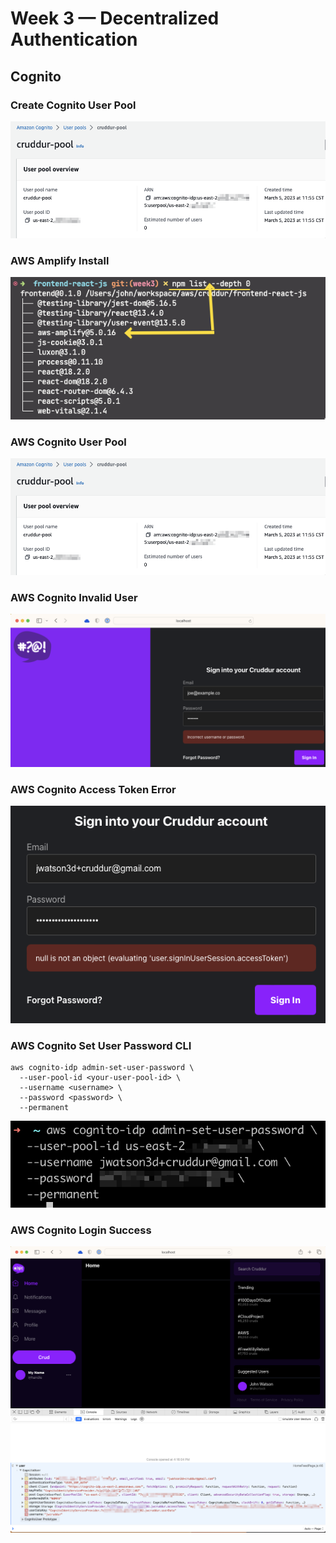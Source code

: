 # Week 3 — Decentralized Authentication

## Cognito

### Create Cognito User Pool

![user-pool](assets/cruddur-wk3-user-pool.png)

### AWS Amplify Install

![npm-list](assets/cruddur-wk3-npm-list.png)

### AWS Cognito User Pool

![user-pool](assets/cruddur-wk3-user-pool.png)

### AWS Cognito Invalid User

![invalid-user-pwd](assets/cruddur-wk3-invalid-user-pwd.png)

### AWS Cognito Access Token Error

![access-token](assets/cruddur-wk3-access-token.png)

### AWS Cognito Set User Password CLI

```shell
aws cognito-idp admin-set-user-password \
  --user-pool-id <your-user-pool-id> \
  --username <username> \
  --password <password> \
  --permanent
```

![set-user-pwd](assets/cruddur-wk3-set-user-pwd.png)

### AWS Cognito Login Success

![login-success](assets/cruddur-wk3-login-success.png)
